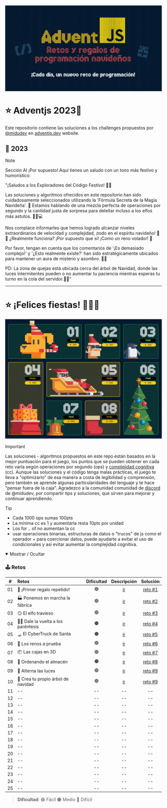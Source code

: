 ![AdventJs](AdventJS.png)

# ⭐ Adventjs 2023🎄

Este repositorio contiene las soluciones a los challenges propuestos por [@midudev](https://midu.dev/) en [adventjs.dev](https://adventjs.dev/) website.

## 🎉 2023

> [!NOTE]
> Sección AI
> ¡Por supuesto! Aquí tienes un saludo con un tono más festivo y humorístico:

"¡Saludos a los Exploradores del Código Festivo! 🎄🎅

Las soluciones y algoritmos ofrecidos en este repositorio han sido cuidadosamente seleccionados utilizando la 'Fórmula Secreta de la Magia Navideña'. 🌟 Estamos hablando de una mezcla perfecta de operaciones por segundo y la cantidad justa de sorpresa para deleitar incluso a los elfos más astutos. 🧝‍♂️💻

Nos complace informarles que hemos logrado alcanzar niveles extraordinarios de velocidad y complejidad, ¡todo en el espíritu navideño! 🚀🎁 ¿Realmente funciona? ¡Por supuesto que sí! ¡Como un reno volador! 🦌

Por favor, tengan en cuenta que los comentarios de '¡Es demasiado complejo!' y '¿Esto realmente existe?' han sido estratégicamente ubicados para mantener un aura de misterio y asombro. 🤔✨

PD: La zona de quejas está ubicada cerca del árbol de Navidad, donde las luces intermitentes pueden o no aumentar tu paciencia mientras esperas tu turno en la cola del servidor.🎄🎉"

---

# ⭐ ¡Felices fiestas! 🎉🎁🎅

![Tabla de retos](./tabla8.png)

> [!IMPORTANT]
> Las soluciones - algoritmos propuestos en este repo están basados en la mejor puntuación para el juego, los puntos que se pueden obtener en cada reto varía según operaciones por segundo (ops) y [complejidad cognitiva](./Cognitive_Complexity_Sonar_Guide_2023.pdf) (cc). 
Aunque las soluciones y el código tenga malas prácticas, el juego te lleva a "optimizarlo" de esa manera a costa de legibilidad y comprensión, pero también se aprende algunas particularidades del lenguaje y te hace "pensar fuera de la caja".
Agradezco a la comunidad comunidad de [discord](https://discord.com/invite/midudev) de @midudev, por compartir tips y soluciones, que sirven para mejorar y continuar aprendiendo.

> [!TIP]
> - Cada 1000 ops sumas 100pts
> - La mínima cc es 1 y aumentarla resta 10pts por unidad
> - Los for .. of no aumentan la cc
> - usar operaciones binarias, estructuras de datos o "trucos" de js como el operador + para coercionar datos, puede ayudarte a evitar el uso de condicionales y asi evitar aumentar la complejidad cognitiva.



<details open>

<summary>Mostrar / Ocultar</summary>

### 🕹️ Retos

|  #  |             Retos                    |   Dificultad    |                  Descripción                    |                 Solución               |
| :-: | :----------------------------------  | :------------:  | :---------------------------------------------: | :------------------------------------: |
| 01  | 🎁 ¡Primer regalo repetido!         |       🟢       | [ir](https://adventjs.dev/es/challenges/2023/1)  |         [reto #1](./reto%20%231)       |
| 02  | 🏭 Ponemos en marcha la fábrica     |       🟢       | [ir](https://adventjs.dev/es/challenges/2023/2)  |         [reto #2](./reto%20%232)       |
| 03  | 😏 El elfo travieso                 |       🟢       | [ir](https://adventjs.dev/es/challenges/2023/3)  |         [reto #3](./reto%20%233)       |
| 04  | 😵‍💫 Dale la vuelta a los paréntesis  |       🟠       | [ir](https://adventjs.dev/es/challenges/2023/4)  |         [reto #4](./reto%20%234)       |
| 05  | 🛷 El CyberTruck de Santa           |       🟠       | [ir](https://adventjs.dev/es/challenges/2023/5)  |         [reto #5](./reto%20%235)       |
| 06  | 🦌 Los renos a prueba               |       🟢       | [ir](https://adventjs.dev/es/challenges/2023/6)  |         [reto #6](./reto%20%236)       |
| 07  | 📦 Las cajas en 3D                  |       🟢       | [ir](https://adventjs.dev/es/challenges/2023/7)  |         [reto #7](./reto%20%237)       |
| 08  | 🏬 Ordenando el almacén             |       🟠       | [ir](https://adventjs.dev/es/challenges/2023/8)  |         [reto #8](./reto%20%238)       |
| 09  | 🚦 Alterna las luces                |       🟢       | [ir](https://adventjs.dev/es/challenges/2023/9)  |         [reto #9](./reto%20%239)       |
| 10  | 🎄 Crea tu propio árbol de navidad  |       🟢       | [ir](https://adventjs.dev/es/challenges/2023/10) |         [reto #9](./reto%20%2310)      |
| 11  |             --                   |       --       |                       --                        |                    --                   |
| 12  |             --                   |       --       |                       --                        |                    --                   |
| 13  |             --                   |       --       |                       --                        |                    --                   |
| 14  |             --                   |       --       |                       --                        |                    --                   |
| 15  |             --                   |       --       |                       --                        |                    --                   |
| 16  |             --                   |       --       |                       --                        |                    --                   |
| 17  |             --                   |       --       |                       --                        |                    --                   |
| 18  |             --                   |       --       |                       --                        |                    --                   |
| 19  |             --                   |       --       |                       --                        |                    --                   |
| 20  |             --                   |       --       |                       --                        |                    --                   |
| 21  |             --                   |       --       |                       --                        |                    --                   |
| 22  |             --                   |       --       |                       --                        |                    --                   |
| 23  |             --                   |       --       |                       --                        |                    --                   |
| 24  |             --                   |       --       |                       --                        |                    --                   |
| 25  |             --                   |       --       |                       --                        |                    --                   |

> **Dificultad**: 🟢 Fácil 🟠 Medio 🔴 Difícil

</details>

